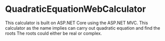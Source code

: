 # QuadraticEquationWebCalculator
This calculator is built on ASP.NET Core using the ASP.NET MVC.
This calculator as the name implies can carry out quadratic equation and find the roots
The roots could either be real or complex.
